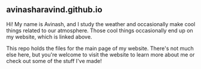 ## avinasharavind.github.io

Hi! My name is Avinash, and I study the weather and occasionally make cool things related to our atmosphere.
Those cool things occasionally end up on my website, which is linked above.

This repo holds the files for the main page of my website.
There's not much else here, but you're welcome to visit the website to learn more about me or check out
some of the stuff I've made!
